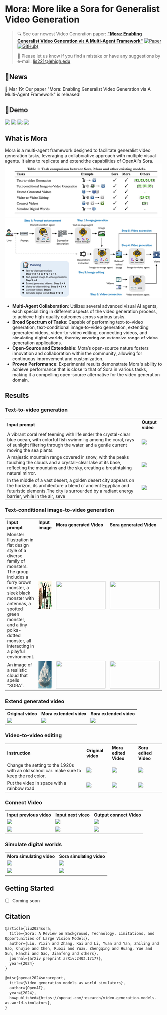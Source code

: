 # Mora: More like a Sora for Generalist Video Generation
> 🔍 See our newest Video Generation paper: [**"Mora: Enabling Generalist Video Generation via A Multi-Agent Framework"**](https://github.com/lichao-sun/Mora) [![Paper](https://img.shields.io/badge/Paper-%F0%9F%8E%93-lightblue?style=flat-square)](https://github.com/lichao-sun/Mora) [![GitHub](https://img.shields.io/badge/Gtihub-%F0%9F%8E%93-lightblue?style=flat-square))](https://github.com/lichao-sun/Mora)
> 
> 📧 Please let us know if you find a mistake or have any suggestions by e-mail: lis221@lehigh.edu

## 📰News

🚀️ Mar 19: Our paper "Mora: Enabling Generalist Video Generation via A Multi-Agent Framework" is released!

## 🎥Demo
<p align="left">
  <img src="./image/demo1.gif" width="49%" height="auto" />
  <img src="./image/demo2.gif" width="49%" height="auto" />
  <img src="./image/demo3.gif" width="49%" height="auto" />
  <img src="./image/demo4.gif" width="49%" height="auto" />
</p>

## What is Mora
Mora is a multi-agent framework designed to facilitate generalist video generation tasks, leveraging a collaborative approach with multiple visual agents. It aims to replicate and extend the capabilities of OpenAI's Sora.
![Task](/image/task.jpg)
![test image](/image/method.jpg)
- **Multi-Agent Collaboration**: Utilizes several advanced visual AI agents, each specializing in different aspects of the video generation process, to achieve high-quality outcomes across various tasks.
- **Broad Spectrum of Tasks**: Capable of performing text-to-video generation, text-conditional image-to-video generation, extending generated videos, video-to-video editing, connecting videos, and simulating digital worlds, thereby covering an extensive range of video generation applications.
- **Open-Source and Extendable**: Mora’s open-source nature fosters innovation and collaboration within the community, allowing for continuous improvement and customization.
- **Proven Performance**: Experimental results demonstrate Mora's ability to achieve performance that is close to that of Sora in various tasks, making it a compelling open-source alternative for the video generation domain.

## Results

### Text-to-video generation
<table class="left">
<tr>
  <th align="left"><b>Input prompt</b></th>
  <th align="left"><b>Output video</b></th>
</tr>
<tr>
  <td>A vibrant coral reef teeming with life under the crystal-clear blue ocean, with colorful fish swimming among the coral, rays of sunlight filtering through the water, and a gentle current moving the sea plants. </td>
  <td><img src="./image/task_1_demo_1.gif" width=480 height="auto"></td>
</tr>
<tr>
  <td>A majestic mountain range covered in snow, with the peaks touching the clouds and a crystal-clear lake at its base, reflecting the mountains and the sky, creating a breathtaking natural mirror.</td>
  <td><img src="./image/task_1_demo_2.gif" width=480 height="auto"></td>
</tr>
  <tr>
  <td>In the middle of a vast desert, a golden desert city appears on the horizon, its architecture a blend of ancient Egyptian and futuristic elements.The city is surrounded by a radiant energy barrier, while in the air, seve</td>
  <td><img src="./image/task_1_demo_3.gif" width=480 height="auto"></td>
</tr>
</table>

### Text-conditional image-to-video generation
<table class="left">
<tr>
  <th align="left"><b>Input prompt</b></th>
  <th align="left"><b>Input image</b></th>
  <th align="left"><b>Mora generated Video</b></th>
  <th align="left"><b>Sora generated Video</b></th>
</tr>
<tr>
  <td>Monster Illustration in flat design style of a diverse family of monsters. The group includes a furry brown monster, a sleek black monster with antennas, a spotted green monster, and a tiny polka-dotted monster, all interacting in a playful environment. </td>
  <td><img src="./image/input1.jpg" width=600 height=90></td>
  <td><img src="./image/task2_demo1.gif" width=160 height=90></td>
  <td><img src="./image/sora_demo1.gif" width=160 height=90></td>
</tr>
<tr>
  <td>An image of a realistic cloud that spells “SORA”.</td>
  <td><img src="./image/input2.jpg" width=600 height=90></td>
  <td><img src="./image/task2_demo2.gif" width=160 height=90></td>
  <td><img src="./image/sora_demo2.gif" width=160 height=90></td>
</tr>
</table>

### Extend generated video

<table class="left">
<tr>
  <th align="left"><b>Original video</b></th>
  <th align="left"><b>Mora extended video</b></th>
  <th align="left"><b>Sora extended video</b></th>
</tr>
<tr>
  <td><img src="./image/original video.gif" width=330 height="auto"></td>
  <td><img src="./image/mora_task3.gif" width=330 height="auto"></td>
  <td><img src="./image/task3_sora.gif" width=330 height="auto"></td>
</tr>
</table>

### Video-to-video editing

<table class="left">
<tr>
  <th align="left"><b>Instruction</b></th>
  <th align="left"><b>Original video</b></th>
  <th align="left"><b>Mora edited Video</b></th>
  <th align="left"><b>Sora edited Video</b></th>
</tr>
<tr>
  <td>Change the setting to the 1920s with an old school car. make sure to keep the red color.</td>
  <td><img src="./image/task4_original.gif" width=240 height="auto"></td>
  <td><img src="./image/task4_mora_1920.gif" width=240 height="auto"></td>
  <td><img src="./image/task4_sora_1920.gif" width=240 height="auto"></td>
</tr>
<tr>
  <td>Put the video in space with a rainbow road</td>
  <td><img src="./image/task4_original.gif" width=240 height="auto"></td>
  <td><img src="./image/task4_mora_rainbow.gif" width=240 height="auto"></td>
  <td><img src="./image/task4_sora_rainbow.gif" width=240 height="auto"></td>
</tr>
</table>

### Connect Video

<table class="left">
<tr>
  <th align="left"><b>Input previous video</b></th>
  <th align="left"><b>Input next video</b></th>
  <th align="left"><b>Output connect Video</b></th>
</tr>
<tr>
  <td><img src="./image/task5_mora1.gif" width=300 height="auto"></td>
  <td><img src="./image/task5_mora2.gif" width=300 height="auto"></td>
  <td><img src="./image/task5_mora.gif" width=300 height="auto"></td>
</tr>
<tr>
  <td><img src="./image/task5_sora1.gif" width=300 height="auto"></td>
  <td><img src="./image/task5_sora2.gif" width=300 height="auto"></td>
  <td><img src="./image/task5_sora.gif" width=300 height="auto"></td>
</tr>
</table>

### Simulate digital worlds

<table class="left">
<tr>
  <th align="left"><b>Mora simulating video</b></th>
  <th align="left"><b>Sora simulating video</b></th>
</tr>
<tr>
  <td><img src="./image/task6_mora1.gif" width="100%" height="auto"></td>
  <td><img src="./image/task6_sora1.gif" width="100%" height="auto"></td>
</tr>
<tr>
  <td><img src="./image/task6_mora2.gif" width="100%" height="auto"></td>
  <td><img src="./image/task6_sora2.gif" width="100%" height="auto"></td>
</tr>
</table>

## Getting Started
* [ ] Coming soon
## Citation
```
@article{liu2024sora,
  title={Sora: A Review on Background, Technology, Limitations, and Opportunities of Large Vision Models},
  author={Liu, Yixin and Zhang, Kai and Li, Yuan and Yan, Zhiling and Gao, Chujie and Chen, Ruoxi and Yuan, Zhengqing and Huang, Yue and Sun, Hanchi and Gao, Jianfeng and others},
  journal={arXiv preprint arXiv:2402.17177},
  year={2024}
}
```
```
@misc{openai2024sorareport,
  title={Video generation models as world simulators},
  author={OpenAI},
  year={2024},
  howpublished={https://openai.com/research/video-generation-models-as-world-simulators},
}
```

